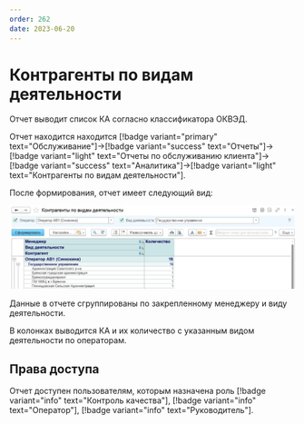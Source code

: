 ```yaml
---
order: 262
date: 2023-06-20
---
```

# Контрагенты по видам деятельности

Отчет выводит список КА согласно классификатора ОКВЭД.

Отчет находится находится [!badge variant="primary" text="Обслуживание"]->[!badge variant="success" text="Отчеты"]->[!badge variant="light" text="Отчеты по обслуживанию клиента"]->[!badge variant="success" text="Аналитика"]->[!badge variant="light" text="Контрагенты по видам деятельности"].

После формирования, отчет имеет следующий вид:

![Контрагенты по видам деятельности](/images/Отчет_ка_по_виду_деятельности.jpg)

Данные в отчете сгруппированы по закрепленному менеджеру и виду деятельности.

В колонках выводится КА и их количество с указанным видом деятельности по операторам.

## Права доступа

Отчет доступен пользователям, которым назначена роль [!badge variant="info" text="Контроль качества"], [!badge variant="info" text="Оператор"], [!badge variant="info" text="Руководитель"].
